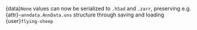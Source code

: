{data}`None` values can now be serialized to `.h5ad` and `.zarr`,
preserving e.g. {attr}`~anndata.AnnData.uns` structure through saving and loading {user}`flying-sheep`

